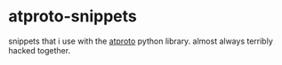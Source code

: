 # atproto-snippets

snippets that i use with the [atproto](https://pypi.org/project/atproto/) python library. almost always terribly hacked together.
